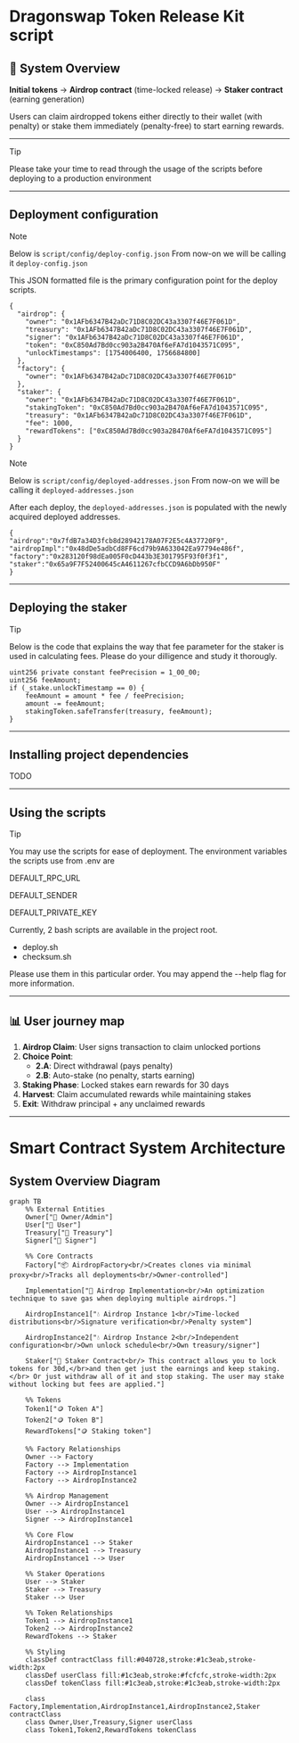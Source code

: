 
# Dragonswap Token Release Kit script

## 🎯 System Overview

**Initial tokens** → **Airdrop contract** (time-locked release) → **Staker contract** (earning generation)

Users can claim airdropped tokens either directly to their wallet (with penalty) or stake them immediately (penalty-free) to start earning rewards.

---
> [!TIP]
> Please take your time to read through the usage of the scripts before deploying to a production environment


***

## Deployment configuration

> [!NOTE]
> Below is `script/config/deploy-config.json`
> From now-on we will be calling it `deploy-config.json`


This JSON formatted file is the primary configuration point for the deploy scripts.
```
{
  "airdrop": {
    "owner": "0x1AFb6347B42aDc71D8C02DC43a3307f46E7F061D",
    "treasury": "0x1AFb6347B42aDc71D8C02DC43a3307f46E7F061D",
    "signer": "0x1AFb6347B42aDc71D8C02DC43a3307f46E7F061D",
    "token": "0xC850Ad7Bd0cc903a2B470Af6eFA7d1043571C095",
    "unlockTimestamps": [1754006400, 1756684800]
  },
  "factory": {
    "owner": "0x1AFb6347B42aDc71D8C02DC43a3307f46E7F061D"
  },
  "staker": {
    "owner": "0x1AFb6347B42aDc71D8C02DC43a3307f46E7F061D",
    "stakingToken": "0xC850Ad7Bd0cc903a2B470Af6eFA7d1043571C095",
    "treasury": "0x1AFb6347B42aDc71D8C02DC43a3307f46E7F061D",
    "fee": 1000,
    "rewardTokens": ["0xC850Ad7Bd0cc903a2B470Af6eFA7d1043571C095"]
  }
}
```



> [!NOTE] 
> Below is `script/config/deployed-addresses.json`
> From now-on we will be calling it `deployed-addresses.json`

After each deploy, the `deployed-addresses.json` is populated with the newly acquired deployed addresses.
```
{
"airdrop":"0x7fdB7a34D3fcb8d28942178A07F2E5c4A37720F9",
"airdropImpl":"0x48dDe5adbCd8FF6cd79b9A633042Ea97794e486f",
"factory":"0x283120f98dEa005F0cD443b3E301795F93f0f3f1",
"staker":"0x65a9F7F52400645cA4611267cfbCCD9A6bDb950F"
}
```

***

## Deploying the staker

> [!TIP] 
> Below is the code that explains the way that fee parameter for the staker is used in calculating fees.
> Please do your dilligence and study it thorougly.


```solidity
uint256 private constant feePrecision = 1_00_00;
uint256 feeAmount;
if (_stake.unlockTimestamp == 0) {
    feeAmount = amount * fee / feePrecision;
    amount -= feeAmount;
    stakingToken.safeTransfer(treasury, feeAmount);
}
```


***

## Installing project dependencies
TODO

***

## Using the scripts
> [!TIP] 
> You may use the scripts for ease of deployment. The environment variables the scripts use from .env are
> 
> DEFAULT_RPC_URL
>
> DEFAULT_SENDER
>
> DEFAULT_PRIVATE_KEY

Currently, 2 bash scripts are available in the project root.
* deploy.sh
* checksum.sh

Please use them in this particular order.
You may append the --help flag for more information.
***


## 📊 User journey map

1. **Airdrop Claim**: User signs transaction to claim unlocked portions
2. **Choice Point**: 
   - **2.A**: Direct withdrawal (pays penalty)
   - **2.B**: Auto-stake (no penalty, starts earning)
3. **Staking Phase**: Locked stakes earn rewards for 30 days
4. **Harvest**: Claim accumulated rewards while maintaining stakes
5. **Exit**: Withdraw principal + any unclaimed rewards

---



# Smart Contract System Architecture

## System Overview Diagram
```mermaid
graph TB
    %% External Entities
    Owner["👤 Owner/Admin"]
    User["👤 User"]
    Treasury["🏦 Treasury"]
    Signer["🔐 Signer"]
    
    %% Core Contracts
    Factory["📦 AirdropFactory<br/>Creates clones via minimal proxy<br/>Tracks all deployments<br/>Owner-controlled"]
    
    Implementation["🎯 Airdrop Implementation<br/>An optimization technique to save gas when deploying multiple airdrops."]
    
    AirdropInstance1["💧 Airdrop Instance 1<br/>Time-locked distributions<br/>Signature verification<br/>Penalty system"]
    
    AirdropInstance2["💧 Airdrop Instance 2<br/>Independent configuration<br/>Own unlock schedule<br/>Own treasury/signer"]
    
    Staker["🥩 Staker Contract<br/> This contract allows you to lock tokens for 30d,</br>and then get just the earnings and keep staking.</br> Or just withdraw all of it and stop staking. The user may stake without locking but fees are applied."]
    
    %% Tokens
    Token1["🪙 Token A"]
    Token2["🪙 Token B"]
    RewardTokens["🪙 Staking token"]
    
    %% Factory Relationships
    Owner --> Factory
    Factory --> Implementation
    Factory --> AirdropInstance1
    Factory --> AirdropInstance2
    
    %% Airdrop Management
    Owner --> AirdropInstance1
    User --> AirdropInstance1
    Signer --> AirdropInstance1
    
    %% Core Flow
    AirdropInstance1 --> Staker
    AirdropInstance1 --> Treasury
    AirdropInstance1 --> User
    
    %% Staker Operations
    User --> Staker
    Staker --> Treasury
    Staker --> User
    
    %% Token Relationships
    Token1 --> AirdropInstance1
    Token2 --> AirdropInstance2
    RewardTokens --> Staker
    
    %% Styling
    classDef contractClass fill:#040728,stroke:#1c3eab,stroke-width:2px
    classDef userClass fill:#1c3eab,stroke:#fcfcfc,stroke-width:2px
    classDef tokenClass fill:#1c3eab,stroke:#1c3eab,stroke-width:2px
    
    class Factory,Implementation,AirdropInstance1,AirdropInstance2,Staker contractClass
    class Owner,User,Treasury,Signer userClass
    class Token1,Token2,RewardTokens tokenClass
```
